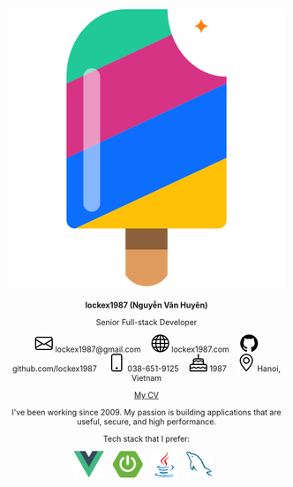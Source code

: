 <div align="center">

<h2><img src="images/logo.svg" /></h2>

**lockex1987 (Nguyễn Văn Huyên)**

Senior Full-stack Developer

[![mail](icons/envelope.svg)](mailto:lockex1987@gmail.com) lockex1987<span>@</span>gmail.com &nbsp; &nbsp;
[![website](icons/globe.svg)](https://lockex1987.com/) lockex1987.com &nbsp; &nbsp;
[![github](icons/github.svg)](https://github.com/lockex1987) github.com/lockex1987 &nbsp; &nbsp;
![phone](icons/bi-phone.svg) 038-651-9125 &nbsp; &nbsp;
![cake](icons/bi-cake.svg) 1987 &nbsp; &nbsp;
![geo](icons/bi-geo-alt.svg) Hanoi, Vietnam

[My CV](https://static.lockex1987.com/cv/cv-v2.pdf)

I've been working since 2009. My passion is building applications that are useful, secure, and high performance.

Tech stack that I prefer:

<img src="technologies/vue.svg" height="48" />&nbsp;&nbsp;&nbsp;
<img src="technologies/spring-boot.svg" height="48" />&nbsp;&nbsp;&nbsp;
<img src="technologies/java.svg" height="48" />&nbsp;&nbsp;&nbsp;
<img src="technologies/mysql.svg" height="48" />&nbsp;&nbsp;&nbsp;

</div>